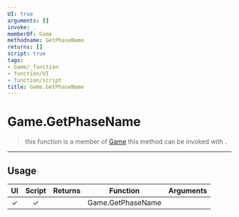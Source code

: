 ```yaml
---
UI: true
arguments: []
invoke: .
memberOf: Game
methodname: GetPhaseName
returns: []
script: true
tags:
- Game/_function
- function/UI
- function/script
title: Game.GetPhaseName
---
```

# Game.GetPhaseName
> this function is a member of [Game](civ-6/lua/Game.md)
> this method can be invoked with `.`
-----
## Usage
|  UI | Script | Returns | Function | Arguments |
|:---:|:------:|-------:|:--------:|:---------|
|✓|✓||Game.GetPhaseName||
